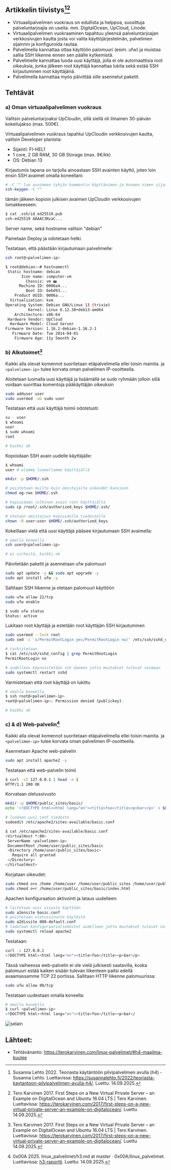 ## Artikkelin tiivistys[^1][^2]
- Virtuaalipalvelimen vuokraus on edullista ja helppoa, suosittuja palveluntarjoajia on useita. mm. DigitalOcean, UpCloud, Linode.
- Virtuaalipalvelimen vuokraaminen tapahtuu yleensä palveluntarjoajan verkkosivujen kautta josta voi valita käyttöjärjestelmän, palvelimen sijainnin ja konfiguroida rautaa.
- Palvelimella kannattaa ottaa käyttöön palomuuri (esim. ufw) ja muistaa sallia SSH liikenne ennen sen päälle kytkemistä.
- Palvelimelle kannattaa luoda uusi käyttäjä, jolla ei ole automaattisia root oikeuksia, jonka jälkeen root käyttäjä kannattaa lukita sekä estää SSH kirjautuminen root käyttäjänä.
- Palvelimella kannattaa myös päivittää sille asennetut paketit.

## Tehtävät

### a) Oman virtuaalipalvelimen vuokraus
Valitsin palveluntarjoaksi UpCloudin, sillä siellä oli ilmainen 30-päivän kokeilujakso (max. 500€).

Virtuaalipalvelimen vuokraus tapahtui UpCloudin verkkosivujen kautta, valitsin Developer planista:
- Sijainti: FI-HEL1
- 1 core, 2 GB RAM, 30 GB Storage (max. 8€/kk)
- OS: Debian 13

Kirjautumis tapana on tarjolla ainoastaan SSH avainten käyttö, joten loin ensin SSH avaimet omalla koneellani:
```bash
# -C "" luo avaimeen tyhjän kommentin käyttänimen ja koneen nimen sijaan
ssh-keygen -C ""
```

tämän jälkeen kopioin julkisen avaimen UpCloudin verkkosivujen lomakkeeseen.

```bash
$ cat .ssh/id_ed25519.pub
ssh-ed25519 AAAAC3NzaC...
```

Server name, sekä hostname valitsin "debian"

Painetaan Deploy ja odotetaan hetki.

Testataan, että päästään kirjautumaan palvelimelle:
```bash
ssh root@<palvelimen-ip>

$ root@debian:~# hostnamectl
 Static hostname: debian
       Icon name: computer-vm
         Chassis: vm 🖴
      Machine ID: 0006a4...
         Boot ID: 6ebd93...
    Product UUID: 0006a...
  Virtualization: kvm
Operating System: Debian GNU/Linux 13 (trixie)        
          Kernel: Linux 6.12.38+deb13-amd64
    Architecture: x86-64
 Hardware Vendor: UpCloud
  Hardware Model: Cloud Server
Firmware Version: 1.16.2-debian-1.16.2-1
   Firmware Date: Tue 2014-04-01
    Firmware Age: 11y 5month 2w 
```

### b) Alkutoimet[^2]
Kaikki alla olevat komennot suoritetaan etäpalvelimella ellei toisin mainita. ja `<palvelimen-ip>` tulee korvata oman palvelimen IP-osoitteella.

Aloitetaan luomalla uusi käyttäjä ja lisäämällä se sudo ryhmään jolloin sillä voidaan suorittaa komentoja pääkäyttäjän oikeuksin
```bash
sudo adduser user
sudo usermod -aG sudo user
```

Testataan että uusi käyttäjä toimii odotetusti:
```bash
su - user
$ whoami
user
$ sudo whoami
root

# kaikki ok
```

Kopioidaan SSH avain uudelle käyttäjälle:
```bash
$ whoami
user # olemme luomallamme käyttäjällä

mkdir -p $HOME/.ssh

# poistetaan muilta kuin omistajalta oikeudet kansioon
chmod og-rwx $HOME/.ssh

# kopioidaan julkinen avain root käyttäjältä
sudo cp /root/.ssh/authorized_keys $HOME/.ssh/

# otetaan omistajuus kopioidulle tiedostolle
chown -R user:user $HOME/.ssh/authorized_keys
```

Kokeillaan vielä että uusi käyttäjä pääsee kirjautumaan SSH avaimella:
```bash
# omalla koneella
ssh user@<palvelimen-ip>

# ei virheitä, kaikki ok
```

Päivitetään paketit ja asennetaan ufw palomuuri
```bash
sudo apt update -y && sudo apt upgrade -y
sudo apt install ufw -y
```

Sallitaan SSH liikenne ja otetaan palomuuri käyttöön
```bash
sudo ufw allow 22/tcp
sudo ufw enable

$ sudo ufw status
Status: active
```

Lukitaan root käyttäjä ja estetään root käyttäjän SSH kirjautuminen
```bash
sudo usermod --lock root
sudo sed -i 's/PermitRootLogin yes/PermitRootLogin no/' /etc/ssh/sshd_config

# tarkistetaan
$ cat /etc/ssh/sshd_config | grep PermitRootLogin
PermitRootLogin no

# uudelleen käynnistetään ssh daemon jotta muutokset tulevat voimaan
sudo systemctl restart sshd
```

Varmistetaan että root käyttäjä on lukittu
```bash
# omalla koneella
$ ssh root@<palvelimen-ip>
root@<palvelimen-ip>: Permission denied (publickey).

# kaikki ok
```

### c) & d) Web-palvelin[^3]
Kaikki alla olevat komennot suoritetaan etäpalvelimella ellei toisin mainita. ja `<palvelimen-ip>` tulee korvata oman palvelimen IP-osoitteella.

Asennetaan Apache web-palvelin
```bash
sudo apt install apache2 -y
```

Testataan että web-palvelin toimii
```bash
$ curl -sI 127.0.0.1 | head -n 1
HTTP/1.1 200 OK
```

Korvataan oletussivusto
```bash
mkdir -p $HOME/public_sites/basic/
echo '<!DOCTYPE html><html lang="en"><title>foo</title><p>bar</p>' > $HOME/public_sites/basic/index.html

# luodaan uusi conf tiedosto
sudoedit /etc/apache2/sites-available/basic.conf

$ cat /etc/apache2/sites-available/basic.conf
<VirtualHost *:80>
 ServerName <palvelimen-ip>
 DocumentRoot /home/user/public_sites/basic
 <Directory /home/user/public_sites/basic>
   Require all granted
 </Directory>
</VirtualHost>
```

Korjataan oikeudet:
```bash
sudo chmod o+x /home /home/user /home/user/public_sites /home/user/public_sites/basic/
sudo chmod o+r /home/user/public_sites/basic/index.html
```

Apachen konfiguraation aktivointi ja lataus uudelleen:
```bash
# laitetaan uusi sivusto käyttöön
sudo a2ensite basic.conf
# poistetaan oletussivusto käytöstä
sudo a2dissite 000-default.conf
# ladataan konfiguraatiotiedostot uudelleen jotta muutokset tulevat voimaan
sudo systemctl reload apache2
```

Testataan:
```bash
curl -s 127.0.0.1
<!DOCTYPE html><html lang="en"><title>foo</title><p>bar</p>
```

Tässä vaiheessa web-palvelin ei ole vielä julkisesti saatavilla, koska palomuuri estää kaiken sisään tulevan liikenteen paitsi edellä avaamassamme TCP 22 portissa. Sallitaan HTTP liikenne palomuurissa:
```bash
sudo ufw allow 80/tcp
```

Testataan uudestaan omalla koneella:
```bash
# omalla koneella
$ curl <palvelimen-ip>
<!DOCTYPE html><html lang="en"><title>foo</title><p>bar</
```

![selain](/assets/h4/selain.png)


## Lähteet:
- Tehtävänanto: https://terokarvinen.com/linux-palvelimet/#h4-maailma-kuulee
[^1]: Susanna Lehto 2022. Teoriasta käytäntöön pilvipalvelimen avulla (h4) - Susanna Lehto. Luettavissa: https://susannalehto.fi/2022/teoriasta-kaytantoon-pilvipalvelimen-avulla-h4/. Luettu: 14.09.2025.
[^2]: Tero Karvinen 2017. First Steps on a New Virtual Private Server – an Example on DigitalOcean and Ubuntu 16.04 LTS | Tero Karvinen. Luettavissa: https://terokarvinen.com/2017/first-steps-on-a-new-virtual-private-server-an-example-on-digitalocean/. Luettu 14.09.2025.
[^3]: 0x00A 2025. linux_palvelimet/h3.md at master · 0x00A/linux_palvelimet. Luettavissa: [h3-raportti](h3.md). Luettu: 14.09.2025.